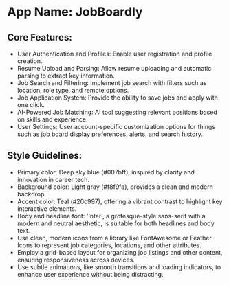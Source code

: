 # **App Name**: JobBoardly

## Core Features:

- User Authentication and Profiles: Enable user registration and profile creation.
- Resume Upload and Parsing: Allow resume uploading and automatic parsing to extract key information.
- Job Search and Filtering: Implement job search with filters such as location, role type, and remote options.
- Job Application System: Provide the ability to save jobs and apply with one click.
- AI-Powered Job Matching: AI tool suggesting relevant positions based on skills and experience.
- User Settings: User account-specific customization options for things such as job board display preferences, alerts, and search history.

## Style Guidelines:

- Primary color: Deep sky blue (#007bff), inspired by clarity and innovation in career tech.
- Background color: Light gray (#f8f9fa), provides a clean and modern backdrop.
- Accent color: Teal (#20c997), offering a vibrant contrast to highlight key interactive elements.
- Body and headline font: 'Inter', a grotesque-style sans-serif with a modern and neutral aesthetic, is suitable for both headlines and body text.
- Use clean, modern icons from a library like FontAwesome or Feather Icons to represent job categories, locations, and other attributes.
- Employ a grid-based layout for organizing job listings and other content, ensuring responsiveness across devices.
- Use subtle animations, like smooth transitions and loading indicators, to enhance user experience without being distracting.